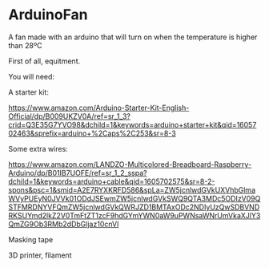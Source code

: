 # ArduinoFan
A fan made with an arduino that will turn on when the temperature is higher than 28ºC




First of all, equitment.

You will need:

A starter kit:

https://www.amazon.com/Arduino-Starter-Kit-English-Official/dp/B009UKZV0A/ref=sr_1_3?crid=Q3E35G7YVO98&dchild=1&keywords=arduino+starter+kit&qid=1605702463&sprefix=arduino+%2Caps%2C253&sr=8-3


Some extra wires:

https://www.amazon.com/LANDZO-Multicolored-Breadboard-Raspberry-Arduino/dp/B01IB7UOFE/ref=sr_1_2_sspa?dchild=1&keywords=arduino+cable&qid=1605702575&sr=8-2-spons&psc=1&smid=A2E7RYXKRFD586&spLa=ZW5jcnlwdGVkUXVhbGlmaWVyPUEyN0JVVk01ODdJSEwmZW5jcnlwdGVkSWQ9QTA3MDc5ODIzV09QSTFMRDNYVFQmZW5jcnlwdGVkQWRJZD1BMTAxODc2NDIyUzQwSDBVNDRKSUYmd2lkZ2V0TmFtZT1zcF9hdGYmYWN0aW9uPWNsaWNrUmVkaXJlY3QmZG9Ob3RMb2dDbGljaz10cnVl


Masking tape

3D printer, filament



